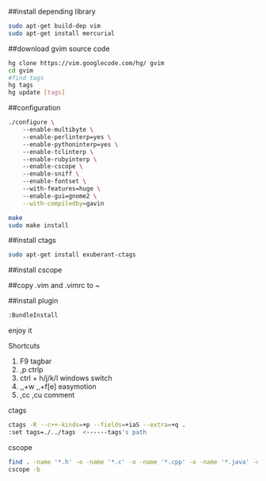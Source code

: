 ##install depending library

``` bash
sudo apt-get build-dep vim
sudo apt-get install mercurial
```

##download gvim source code

``` bash
hg clone https://vim.googlecode.com/hg/ gvim
cd gvim 
#find tags 
hg tags 
hg update [tags]
```

##configuration

``` bash
./configure \  
	--enable-multibyte \  
	--enable-perlinterp=yes \  
	--enable-pythoninterp=yes \  
	--enable-tclinterp \  
	--enable-rubyinterp \  
	--enable-cscope \  
	--enable-sniff \  
	--enable-fontset \  
	--with-features=huge \  
	--enable-gui=gnome2 \
	--with-compiledby=gavin

make
sudo make install
```
##install ctags

``` bash
sudo apt-get install exuberant-ctags
```

##install cscope

##copy .vim and .vimrc to ~

##install plugin
``` bash
:BundleInstall
```

enjoy it

Shortcuts

1. F9 tagbar
2. ,p ctrlp 
3. ctrl + h/j/k/l windows switch
4. ,,+w  ,,+f[e]  easymotion
5. ,cc ,cu comment

ctags

``` bash
ctags -R --c++-kinds=+p --fields=+iaS --extra=+q .
:set tags=./../tags  <------tags's path
```

cscope

``` bash
find . -name '*.h' -o -name '*.c' -o -name '*.cpp' -o -name '*.java' -o -name '*.cs' > cscope.files
cscope -b
```